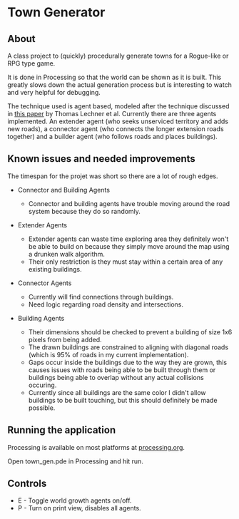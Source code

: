 Town Generator
==============

About
-----

A class project to (quickly) procedurally generate towns for a Rogue-like or RPG type game.

It is done in Processing so that the world can be shown as it is built. This greatly slows down the actual generation process but is interesting to watch and very helpful for debugging.

The technique used is agent based, modeled after the technique discussed in [this paper](http://ccl.northwestern.edu/papers/ProceduralCityMod.pdf) by Thomas Lechner et al. Currently there are three agents implemented. An extender agent (who seeks unserviced territory and adds new roads), a connector agent (who connects the longer extension roads together) and a builder agent (who follows roads and places buildings).

Known issues and needed improvements
------------------------------------

The timespan for the projet was short so there are a lot of rough edges.

* Connector and Building Agents
    - Connector and building agents have trouble moving around the road system because they do so randomly.

* Extender Agents
    - Extender agents can waste time exploring area they definitely won't be able to build on because they simply move around the map using a drunken walk algorithm.
    - Their only restriction is they must stay within a certain area of any existing buildings.

* Connector Agents
    - Currently will find connections through buildings.
    - Need logic regarding road density and intersections.

* Building Agents
    - Their dimensions should be checked to prevent a building of size 1x6 pixels from being added.
    - The drawn buildings are constrained to aligning with diagonal roads (which is 95% of roads in my current implementation).
    - Gaps occur inside the buildings due to the way they are grown, this causes issues with roads being able to be built through them or buildings being able to overlap without any actual collisions occuring.
    - Currently since all buildings are the same color I didn't allow buildings to be built touching, but this should definitely be made possible.

Running the application
-----------------------

Processing is available on most platforms at [processing.org](http://processing.org/).

Open town_gen.pde in Processing and hit run.

Controls
--------

* E - Toggle world growth agents on/off.
* P - Turn on print view, disables all agents.
